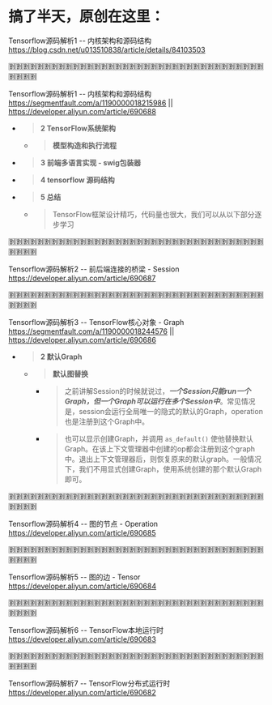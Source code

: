 
# 搞了半天，原创在这里：

Tensorflow源码解析1 -- 内核架构和源码结构 https://blog.csdn.net/u013510838/article/details/84103503

:u5272::u5272::u5272::u5272::u5272::u5272::u5272::u5272::u5272::u5272::u5272::u5272::u5272::u5272::u5272::u5272::u5272::u5272::u5272::u5272::u5272::u5272::u5272::u5272::u5272::u5272::u5272::u5272::u5272::u5272::u5272::u5272::u5272::u5272::u5272::u5272::u5272::u5272::u5272::u5272:

Tensorflow源码解析1 -- 内核架构和源码结构 https://segmentfault.com/a/1190000018215986 || https://developer.aliyun.com/article/690688
- > **2 TensorFlow系统架构**
  * > **模型构造和执行流程**
- > **3 前端多语言实现 - swig包装器**
- > **4 tensorflow 源码结构**
- > **5 总结**
  * > TensorFlow框架设计精巧，代码量也很大，我们可以从以下部分逐步学习

:u5272::u5272::u5272::u5272::u5272::u5272::u5272::u5272::u5272::u5272::u5272::u5272::u5272::u5272::u5272::u5272::u5272::u5272::u5272::u5272::u5272::u5272::u5272::u5272::u5272::u5272::u5272::u5272::u5272::u5272::u5272::u5272::u5272::u5272::u5272::u5272::u5272::u5272::u5272::u5272:

Tensorflow源码解析2 -- 前后端连接的桥梁 - Session https://developer.aliyun.com/article/690687

:u5272::u5272::u5272::u5272::u5272::u5272::u5272::u5272::u5272::u5272::u5272::u5272::u5272::u5272::u5272::u5272::u5272::u5272::u5272::u5272::u5272::u5272::u5272::u5272::u5272::u5272::u5272::u5272::u5272::u5272::u5272::u5272::u5272::u5272::u5272::u5272::u5272::u5272::u5272::u5272:

Tensorflow源码解析3 -- TensorFlow核心对象 - Graph https://segmentfault.com/a/1190000018244576 || https://developer.aliyun.com/article/690686
- > **2 默认Graph**
  * > **默认图替换**
    + > 之前讲解Session的时候就说过，***一个Session只能run一个Graph，但一个Graph可以运行在多个Session中***。常见情况是，session会运行全局唯一的隐式的默认的Graph，operation也是注册到这个Graph中。
    + > 也可以显示创建Graph，并调用 `as_default()` 使他替换默认Graph。在该上下文管理器中创建的op都会注册到这个graph中。退出上下文管理器后，则恢复原来的默认graph。一般情况下，我们不用显式创建Graph，使用系统创建的那个默认Graph即可。

:u5272::u5272::u5272::u5272::u5272::u5272::u5272::u5272::u5272::u5272::u5272::u5272::u5272::u5272::u5272::u5272::u5272::u5272::u5272::u5272::u5272::u5272::u5272::u5272::u5272::u5272::u5272::u5272::u5272::u5272::u5272::u5272::u5272::u5272::u5272::u5272::u5272::u5272::u5272::u5272:

Tensorflow源码解析4 -- 图的节点 - Operation https://developer.aliyun.com/article/690685

:u5272::u5272::u5272::u5272::u5272::u5272::u5272::u5272::u5272::u5272::u5272::u5272::u5272::u5272::u5272::u5272::u5272::u5272::u5272::u5272::u5272::u5272::u5272::u5272::u5272::u5272::u5272::u5272::u5272::u5272::u5272::u5272::u5272::u5272::u5272::u5272::u5272::u5272::u5272::u5272:

Tensorflow源码解析5 -- 图的边 - Tensor https://developer.aliyun.com/article/690684

:u5272::u5272::u5272::u5272::u5272::u5272::u5272::u5272::u5272::u5272::u5272::u5272::u5272::u5272::u5272::u5272::u5272::u5272::u5272::u5272::u5272::u5272::u5272::u5272::u5272::u5272::u5272::u5272::u5272::u5272::u5272::u5272::u5272::u5272::u5272::u5272::u5272::u5272::u5272::u5272:

Tensorflow源码解析6 -- TensorFlow本地运行时 https://developer.aliyun.com/article/690683

:u5272::u5272::u5272::u5272::u5272::u5272::u5272::u5272::u5272::u5272::u5272::u5272::u5272::u5272::u5272::u5272::u5272::u5272::u5272::u5272::u5272::u5272::u5272::u5272::u5272::u5272::u5272::u5272::u5272::u5272::u5272::u5272::u5272::u5272::u5272::u5272::u5272::u5272::u5272::u5272:

Tensorflow源码解析7 -- TensorFlow分布式运行时 https://developer.aliyun.com/article/690682
